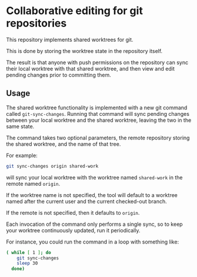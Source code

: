 # Collaborative editing for git repositories

This repository implements shared worktrees for git.

This is done by storing the worktree state in the repository itself.

The result is that anyone with push permissions on the repository
can sync their local worktree with that shared worktree, and then
view and edit pending changes prior to committing them.

## Usage

The shared worktree functionality is implemented with a new git
command called `git-sync-changes`. Running that command will sync
pending changes between your local worktree and the shared worktree,
leaving the two in the same state.

The command takes two optional parameters, the remote repository
storing the shared worktree, and the name of that tree.

For example:

```sh
git sync-changes origin shared-work
```

will sync your local worktree with the worktree named `shared-work`
in the remote named `origin`.

If the worktree name is not specified, the tool will default to
a worktree named after the current user and the current checked-out
branch.

If the remote is not specified, then it defaults to `origin`.

Each invocation of the command only performs a single sync, so to
keep your worktree continuously updated, run it periodically.

For instance, you could run the command in a loop with something
like:

```sh
( while [ 1 ]; do
    git sync-changes
    sleep 30
  done)
```
